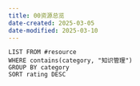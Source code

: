 ```yaml
---
title: 00资源总览
date-created: 2025-03-05
date-modified: 2025-03-10
---
```


```dataview
LIST FROM #resource
WHERE contains(category, "知识管理")
GROUP BY category
SORT rating DESC
```
